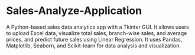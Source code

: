 # Sales-Analyze-Application
A Python-based sales data analytics app with a Tkinter GUI. It allows users to upload Excel data, visualize total sales, branch-wise sales, and average prices, and predict future sales using Linear Regression. It uses Pandas, Matplotlib, Seaborn, and Scikit-learn for data analysis and visualization.
